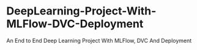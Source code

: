 # DeepLearning-Project-With-MLFlow-DVC-Deployment
An End to End Deep Learning Project With MLFlow, DVC And Deployment
